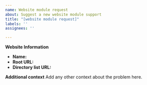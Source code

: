 ```yaml
---
name: Website module request
about: Suggest a new website module support
title: "[website module request]"
labels: ''
assignees: ''

---
```


**Website Information**
* **Name:** 
* **Root URL:**
* **Directory list URL:**

**Additional context**
Add any other context about the problem here.
